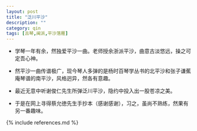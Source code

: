 ```yaml
---
layout: post
title: "泛川平沙"
description: ""
category: qin
tags: [古琴,闽派,平沙落雁]
---
```


* 学琴一年有余，然独爱平沙一曲。老师授余浙派平沙，曲意古淡悠远，操之可定吾心神。

* 然平沙一曲传谱极广，现今琴人多弹的是杨时百琴学丛书的北平沙和张子谦蕉庵琴谱的南平沙，风格迥异，然各有意趣。

* 最近无意中听谢俊仁先生所弹泛川平沙，隐约中投入出一股苍凉之美。

* 于是在网上寻得蔡允徳先生手抄本（感谢感谢），习之，虽尚不熟练，然果有另一番趣味。

{% include references.md %}
